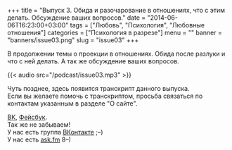 +++
title = "Выпуск 3. Обида и разочарование в отношениях, что с этим делать. Обсуждение ваших вопросов."
date = "2014-06-06T16:23:00+03:00"
tags = ["Любовь", "Психология", "Любовные отношения"]
categories = ["Психология в разрезе"]
menu = ""
banner = "banners/issue03.png"
slug = "issue03"
+++

В продолжении темы о проекции в отношениях. Обида после разлуки и что с ней делать. А так же обсуждение ваших вопросов.

{{< audio src="/podcast/issue03.mp3" >}}
<!--more-->

Чуть позднее, здесь появится транскрипт данного выпуска.<br>
Если вы желаете помочь с транскриптом, просьба связаться по контактам указанным в разделе "О сайте".


<a href="https://vk.com/sunnybunnyf">ВК</a>, <a href="https://www.facebook.com/SunnyBunnyF">Фейсбук</a>.<br>
Так же не забываем!<br>
У нас есть группа <a href="https://vk.com/fpsiholog">ВКонтакте</a> ;–)<br>
У нас есть <a href="http://ask.fm/fpsiholog">ask.fm</a> 8–)